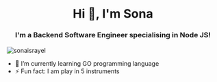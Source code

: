 <h1 align="center">Hi 👋, I'm Sona</h1>
<h3 align="center">I'm a Backend Software Engineer specialising in Node JS!</h3>

<p>&nbsp;<img align="center" src="https://github-readme-stats.vercel.app/api?username=sonaisrayel&show_icons=true&locale=en&color=Gradient" alt="sonaisrayel" /></p>

- 🌱 I’m currently learning GO programming language
- ⚡  Fun fact: I am play in 5 instruments


<!--
**sonaisrayel/sonaisrayel** is a ✨ _special_ ✨ repository because its `README.md` (this file) appears on your GitHub profile.

Here are some ideas to get you started:

- 🔭 I’m currently working on ...
- 👯 I’m looking to collaborate on ...
- 🤔 I’m looking for help with ...
- 💬 Ask me about ...
- 📫 How to reach me: ...
- 😄 Pronouns: ...
- ⚡ Fun fact: ...
-->
